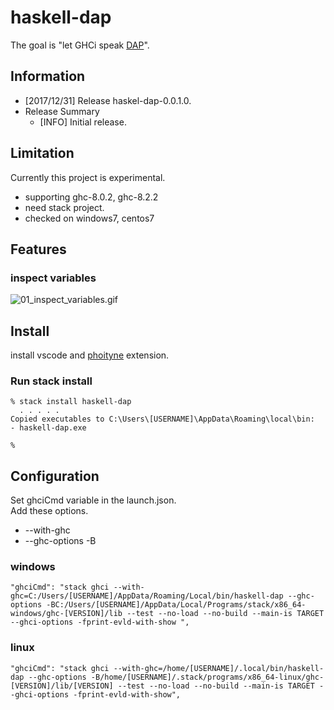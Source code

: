 
# haskell-dap

The goal is "let GHCi speak [DAP](https://code.visualstudio.com/docs/extensions/example-debuggers)".

## Information

* [2017/12/31] Release haskel-dap-0.0.1.0.  
* Release Summary
  * [INFO] Initial release.


## Limitation
Currently this project is experimental.

* supporting ghc-8.0.2, ghc-8.2.2
* need stack project.
* checked on windows7, centos7

## Features

### inspect variables

![01_inspect_variables.gif](https://raw.githubusercontent.com/phoityne/haskell-dap/master/docs/01_inspect_variables.gif)  

## Install

install vscode and [phoityne](https://marketplace.visualstudio.com/items?itemName=phoityne.phoityne-vscode) extension.

### Run stack install

    % stack install haskell-dap
      . . . . .
    Copied executables to C:\Users\[USERNAME]\AppData\Roaming\local\bin:
    - haskell-dap.exe

    %

## Configuration

Set ghciCmd variable in the launch.json.  
Add these options.
+ --with-ghc
+ --ghc-options -B
  

### windows

    "ghciCmd": "stack ghci --with-ghc=C:/Users/[USERNAME]/AppData/Roaming/Local/bin/haskell-dap --ghc-options -BC:/Users/[USERNAME]/AppData/Local/Programs/stack/x86_64-windows/ghc-[VERSION]/lib --test --no-load --no-build --main-is TARGET --ghci-options -fprint-evld-with-show ",


### linux


    "ghciCmd": "stack ghci --with-ghc=/home/[USERNAME]/.local/bin/haskell-dap --ghc-options -B/home/[USERNAME]/.stack/programs/x86_64-linux/ghc-[VERSION]/lib/[VERSION] --test --no-load --no-build --main-is TARGET --ghci-options -fprint-evld-with-show",
  



